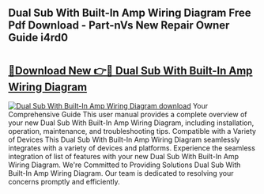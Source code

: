 ## Dual Sub With Built-In Amp Wiring Diagram Free Pdf Download - Part-nVs New Repair Owner Guide i4rd0

# <h2><a href="http://dfp5c2n.blite.top/?on=Dual+Sub+With+Built-In+Amp+Wiring+Diagram">🔗Download New 👉🔴 Dual Sub With Built-In Amp Wiring Diagram</a></h2>

[![Dual Sub With Built-In Amp Wiring Diagram download](https://i.imgur.com/lujVjoI.png)](http://dfp5c2n.blite.top/?on=Dual+Sub+With+Built-In+Amp+Wiring+Diagram)
Your Comprehensive Guide This user manual provides a complete overview of your new Dual Sub With Built-In Amp Wiring Diagram, including installation, operation, maintenance, and troubleshooting tips. Compatible with a Variety of Devices This Dual Sub With Built-In Amp Wiring Diagram seamlessly integrates with a variety of devices and platforms. Experience the seamless integration of list of features with your new Dual Sub With Built-In Amp Wiring Diagram. We're Committed to Providing Solutions Dual Sub With Built-In Amp Wiring Diagram. Our team is dedicated to resolving your concerns promptly and efficiently.
